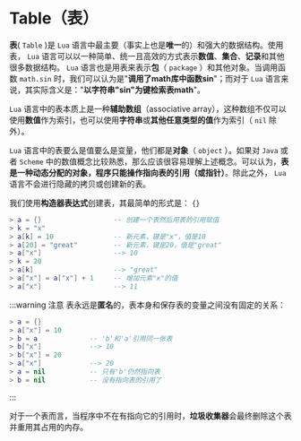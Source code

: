 # Table（表）

**表**( `Table` )是 `Lua` 语言中最主要（事实上也是**唯一**的）和强大的数据结构。使用表， `Lua` 语言可以以一种简单、统一且高效的方式表示**数值**、**集合**、**记录**和其他很多数据结构。 `Lua` 语言也是用表来表示**包**（ `package` ）和其他对象。当调用函数 `math.sin` 时，我们可以认为是"**调用了math库中函数sin**"；而对于 `Lua` 语言来说，其实际含义是："**以字符串"sin"为键检索表math**"。

`Lua` 语言中的表本质上是一种**辅助数组**（associative array），这种数组不仅可以使用**数值**作为索引，也可以使用**字符串**或**其他任意类型的值**作为索引（ `nil` 除外）。

`Lua` 语言中的表要么是值要么是变量，他们都是**对象**（ `object` ）。如果对 `Java` 或者 `Scheme` 中的数值概念比较熟悉，那么应该很容易理解上述概念。可以认为，**表是一种动态分配的对象，程序只能操作指向表的引用（或指针）**。除此之外， `Lua` 语言不会进行隐藏的拷贝或创建新的表。

我们使用**构造器表达式**创建表，其最简单的形式是： `{}`

```lua
> a = {}                  -- 创建一个表然后用表的引用赋值
> k = "x"
> a[k] = 10               -- 新元素，键是"x"，值是10
> a[20] = "great"         -- 新元素，键是20，值是"great"
> a["x"]                  --> 10
> k = 20
> a[k]                    --> "great"
> a["x"] = a["x"] + 1     -- 增加元素"x"的值
> a["x"]                  --> 11
```

:::warning 注意
表永远是**匿名**的，表本身和保存表的变量之间没有固定的关系：

```lua
> a = {}
> a["x"] = 10
> b = a             -- 'b'和'a'引用同一张表
> b["x"]            --> 10
> b["x"] = 20
> a["x"]            --> 20
> a = nil           -- 只有'b'仍然指向表
> b = nil           -- 没有指向表的引用了
```

:::

对于一个表而言，当程序中不在有指向它的引用时，**垃圾收集器**会最终删除这个表并重用其占用的内存。
